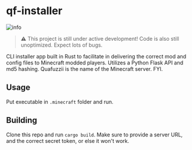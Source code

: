 # qf-installer
![info](https://media1.giphy.com/media/v1.Y2lkPTc5MGI3NjExa2JjbmZzN3FtNDJqcWJ4ZndheW5tNWxmeGQwaHJ0YmNvN2tpOG0yaCZlcD12MV9pbnRlcm5hbF9naWZfYnlfaWQmY3Q9Zw/0RrrWdWS9AFyu1irjQ/giphy.gif)

> ⚠️ This project is still under active development! Code is also still unoptimized. Expect lots of bugs.

CLI installer app built in Rust to facilitate in delivering the correct mod and config files to Minecraft modded players. Utilizes a Python Flask API and md5 hashing. Quafuzzii is the name of the Minecraft server. FYI. 

## Usage
Put executable in `.minecraft` folder and run. 

## Building
Clone this repo and run `cargo build`. Make sure to provide a server URL, and the correct secret token, or else it won't work.
